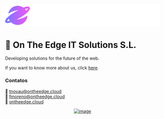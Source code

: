 <p align="center">

![image](/profile/images/logo.svg)

</p>


# 🏢 On The Edge IT Solutions S.L.
Developing solutions for the future of the web.

If you want to know more about us, click [here](https://ontheedge.cloud/).

### Contatos
📩 <a href="mailto:tnovau@ontheedge.cloud">tnovau@ontheedge.cloud</a> <br>
📩 <a href="mailto:fmoreno@ontheedge.cloud">fmoreno@ontheedge.cloud</a> <br>
:link: <a href="https://ontheedge.cloud/">ontheedge.cloud</a> <br>

<div align="center">

[![image](https://img.shields.io/badge/LinkedIn-0077B5?style=for-the-badge&logo=linkedin&logoColor=white)](https://www.linkedin.com/company/on-the-edge-it-solutions/)

</div>
